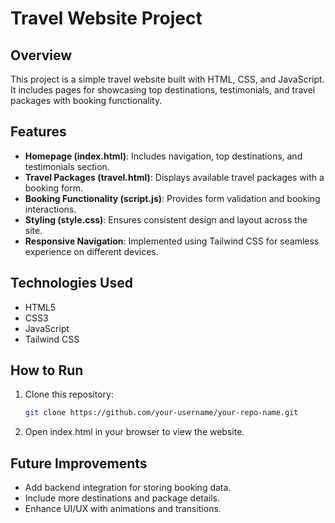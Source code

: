 # Travel Website Project

## Overview
This project is a simple travel website built with HTML, CSS, and JavaScript.  
It includes pages for showcasing top destinations, testimonials, and travel packages with booking functionality.

## Features
- **Homepage (index.html)**: Includes navigation, top destinations, and testimonials section.
- **Travel Packages (travel.html)**: Displays available travel packages with a booking form.
- **Booking Functionality (script.js)**: Provides form validation and booking interactions.
- **Styling (style.css)**: Ensures consistent design and layout across the site.
- **Responsive Navigation**: Implemented using Tailwind CSS for seamless experience on different devices.

## Technologies Used
- HTML5
- CSS3
- JavaScript
- Tailwind CSS

## How to Run
1. Clone this repository:
   ```bash
   git clone https://github.com/your-username/your-repo-name.git
2. Open index.html in your browser to view the website.

## Future Improvements
- Add backend integration for storing booking data.
- Include more destinations and package details.
- Enhance UI/UX with animations and transitions.
